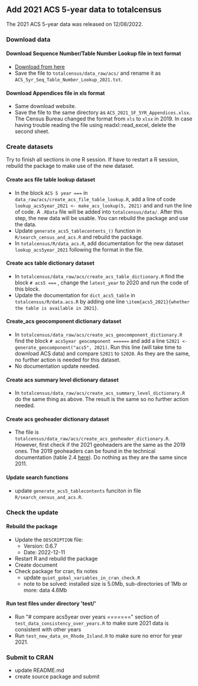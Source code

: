 ## Add 2021 ACS 5-year data to totalcensus
The 2021 ACS 5-year data was released on 12/08/2022.

### Download data

#### Download Sequence Number/Table Number Lookup file in text format

- [Download from here](https://www.census.gov/programs-surveys/acs/data/summary-file/sequence-based.html)
- Save the file to `totalcensus/data_raw/acs/` and rename it as `ACS_5yr_Seq_Table_Number_Lookup_2021.txt`. 

#### Download Appendices file in xls format

- Same download website.
- Save the file to the same directory as `ACS_2021_SF_5YR_Appendices.xlsx`. The Census Bureau changed the format from `xls` to `xlsx` in 2019. In case having trouble reading the file using readxl::read_excel, delete the second sheet.

### Create datasets

Try to finish all sections in one R session. If have to restart a R session, rebuild the package to make use of the new dataset.

#### Create acs file table lookup dataset

- In the block `ACS 5 year ===` in `data_raw/acs/create_acs_file_table_lookup.R`, add a line of code `lookup_acs5year_2021 <- make_acs_lookup(5, 2021)` and and run the line of code. A `.RData` file will be added into `totalcensus/data/`. After this step, the new data will be usable. You can rebuild the package and use the data. 
- Update `generate_acs5_tablecontents_()` function in `R/search_census_and_acs.R` and rebuild the package.
- In `totalcensus/R/data_acs.R`, add documentation for the new dataset `lookup_acs5year_2021` following the format in the file.


#### Create acs table dictionary dataset

- In `totalcensus/data_raw/acs/create_acs_table_dictionary.R`  find the block `# acs5 ===` , change the `latest_year` to 2020 and run the code of this block.
- Update the documentation for `dict_acs5_table` in `totalcensus/R/data.acs.R` by adding one line `\item{acs5_2021}{whether the table is available in 2021}`. 


#### Create_acs geocomponent dictionary dataset

- In `totalcensus/data_raw/acs/create_acs_geocomponent_dictionary.R` find the block `# acs5year geocomponent ======` and add a line `S2021 <- generate_geocomponent("acs5", 2021)`. Run this line (will take time to download ACS data) and compare `S2021` to `S2020`. As they are the same, no further action is needed for this dataset.
- No documentation update needed.


#### Create acs summary level dictionary dataset

- In `totalcensus/data_raw/acs/create_acs_summary_level_dictionary.R` do the same thing as above. The result is the same so no further action needed.

####  Create acs geoheader dictionary dataset

- The file is `totalcensus/data_raw/acs/create_acs_geoheader_dictionary.R`. However, first check if the 2021 geoheaders are the same as the 2019 ones. The 2019 geoheaders can be found in the technical documentation (table 2.4 [here](https://www.census.gov/content/dam/Census/library/publications/2019/acs/acs_summary-file_handbook_2019_ch02.pdf)). Do nothing as they are the same since 2011.

#### Update search functions
- update `generate_acs5_tablecontents` funciton in file `R/search_census_and_acs.R`.


### Check the update

#### Rebuild the package

- Update the `DESCRIPTION` file:
  - Version: 0.6.7
  - Date: 2022-12-11
- Restart R and rebuild the package
- Create document
- Check package for cran, fix notes
    - update `quiet_gobal_variables_in_cran_check.R`
    - note to be solved: installed size is  5.0Mb, sub-directories of 1Mb or more:  data   4.6Mb

#### Run test files under directory 'test/'
- Run "# compare acs5year over years =======" section of `test_data_consistency_over_years.R` to make sure 2021 data is consistent with other years
- Run `test_new_data_on_Rhode_Island.R` to make sure no error for year 2021.

### Submit to CRAN
- update README.md
- create source package and submit
